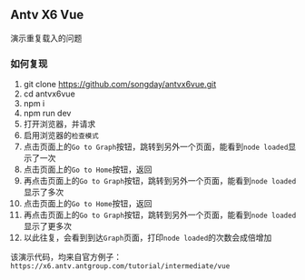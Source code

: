## Antv X6 Vue
演示重复载入的问题

### 如何复现
1. git clone https://github.com/songday/antvx6vue.git
2. cd antvx6vue
3. npm i
4. npm run dev
5. 打开浏览器，并请求
6. 启用浏览器的`检查模式`
7. 点击页面上的`Go to Graph`按钮，跳转到另外一个页面，能看到`node loaded`显示了一次
8. 点击页面上的`Go to Home`按钮，返回
9. 再点击页面上的`Go to Graph`按钮，跳转到另外一个页面，能看到`node loaded`显示了多次
10. 点击页面上的`Go to Home`按钮，返回
11. 再点击页面上的`Go to Graph`按钮，跳转到另外一个页面，能看到`node loaded`显示了更多次
12. 以此往复，会看到到达`Graph`页面，打印`node loaded`的次数会成倍增加

该演示代码，均来自官方例子：`https://x6.antv.antgroup.com/tutorial/intermediate/vue`
